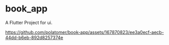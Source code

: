 # book_app

A Flutter Project for ui.


https://github.com/polatomer/book-app/assets/167870823/ee3a0ecf-aecb-44dd-b6eb-892d8257374e

